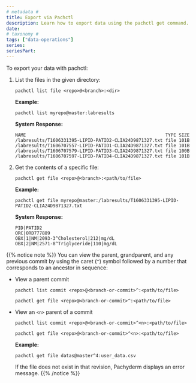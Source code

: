 ```yaml
---
# metadata # 
title: Export via Pachctl
description: Learn how to export data using the pachctl get command. 
date: 
# taxonomy #
tags: ["data-operations"]
series:
seriesPart:
---
```

 
To export your data with pachctl:

1. List the files in the given directory:

   ```shell
   pachctl list file <repo>@<branch>:<dir>
   ```

   **Example:**
   ```shell
   pachctl list myrepo@master:labresults
   ```

   **System Response:**
   ```shell
   NAME                                                    TYPE SIZE
   /labresults/T1606331395-LIPID-PATID2-CLIA24D9871327.txt file 101B
   /labresults/T1606707557-LIPID-PATID1-CLIA24D9871327.txt file 101B
   /labresults/T1606707579-LIPID-PATID3-CLIA24D9871327.txt file 100B
   /labresults/T1606707597-LIPID-PATID4-CLIA24D9871327.txt file 101B
   ```

1. Get the contents of a specific file:

   ```shell
   pachctl get file <repo>@<branch>:<path/to/file>
   ```

   **Example:**
   ```shell
   pachctl get file myrepo@master:/labresults/T1606331395-LIPID-PATID2-CLIA24D9871327.txt
   ```

   **System Response:**
   ```shell
   PID|PATID2
   ORC|ORD777889
   OBX|1|NM|2093-3^Cholesterol|212|mg/dL
   OBX|2|NM|2571-8^Triglyceride|110|mg/dL
   ```

{{% notice note %}} 
You can view the parent, grandparent, and any previous
commit by using the caret (`^`) symbol followed by a number that
corresponds to an ancestor in sequence:

* View a parent commit
   ```shell
   pachctl list commit <repo>@<branch-or-commit>^:<path/to/file>
   ```

   ```shell
   pachctl get file <repo>@<branch-or-commit>^:<path/to/file>
   ```

* View an `<n>` parent of a commit
   ```shell
   pachctl list commit <repo>@<branch-or-commit>^<n>:<path/to/file>
   ```

   ```shell
   pachctl get file <repo>@<branch-or-commit>^<n>:<path/to/file>
   ```

   **Example:**
   ```shell
   pachctl get file datas@master^4:user_data.csv
   ```

   If the file does not exist in that revision, Pachyderm displays an error message.
{{% /notice %}}
